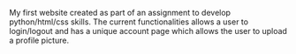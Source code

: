 My first website created as part of an assignment to develop python/html/css skills. The current functionalities allows a user to login/logout and has a unique account page which allows the user to upload a profile picture.
